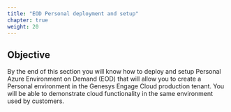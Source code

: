 ```yaml
---
title: "EOD Personal deployment and setup"
chapter: true
weight: 20
---
```


## Objective

By the end of this section you will know how to deploy and setup Personal Azure Environment on Demand (EOD) that will allow you to create a Personal environment in the Genesys Engage Cloud production tenant. You will be able to demonstrate cloud functionality in the same environment used by customers.


